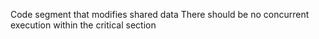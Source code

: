 Code segment that modifies shared data
There should be no concurrent execution within the critical section